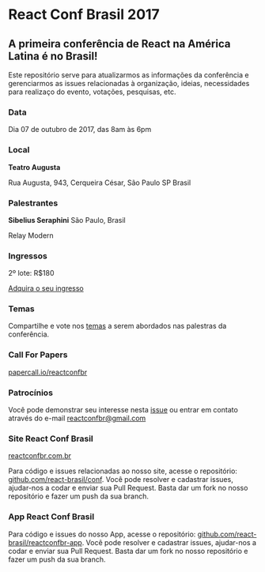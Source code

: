 # React Conf Brasil 2017

## A primeira conferência de React na América Latina é no Brasil!

Este repositório serve para atualizarmos as informações da conferência e gerenciarmos as issues relacionadas à organização, ideias, necessidades para realizaço do evento, votações, pesquisas, etc.

### Data

Dia 07 de outubro de 2017, das 8am às 6pm

### Local

**Teatro Augusta**

Rua Augusta, 943, Cerqueira César, São Paulo SP Brasil

### Palestrantes

**Sibelius Seraphini** São Paulo, Brasil

Relay Modern

### Ingressos

2º lote: R$180

[Adquira o seu ingresso](http://bit.ly/sympla-reactonfbr)

### Temas

Compartilhe e vote nos [temas](https://github.com/react-brasil/reactconfbr/issues/8) a serem abordados nas palestras da conferência.

### Call For Papers

[papercall.io/reactconfbr](https://www.papercall.io/reactconfbr)

### Patrocínios

Você pode demonstrar seu interesse nesta [issue](https://github.com/react-brasil/reactconfbr/issues/7) ou entrar em contato através do e-mail reactconfbr@gmail.com

### Site React Conf Brasil

[reactconfbr.com.br](http://reactconfbr.com.br)

Para código e issues relacionadas ao nosso site, acesse o repositório: [github.com/react-brasil/conf](https://github.com/react-brasil/conf). Você pode resolver e cadastrar issues, ajudar-nos a codar e enviar sua Pull Request. Basta dar um fork no nosso repositório e fazer um push da sua branch.

### App React Conf Brasil

Para código e issues do nosso App, acesse o repositório: [github.com/react-brasil/reactconfbr-app](https://github.com/react-brasil/reactconfbr-app). Você pode resolver e cadastrar issues, ajudar-nos a codar e enviar sua Pull Request. Basta dar um fork no nosso repositório e fazer um push da sua branch.
